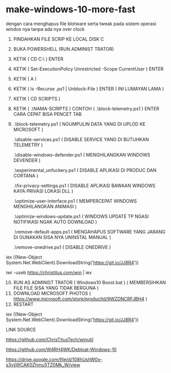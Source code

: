 # make-windows-10-more-fast
dengan cara menghapus file blotware serta tweak pada sistem operasi windos nya tanpa ada nya over clock

1)	PINDAHKAN FILE SCRIP KE LOCAL DISK C
2)	BUKA POWERSHELL (RUN ADMINIST TRATOR)
3)	KETIK ( CD C:\ ) ENTER
4)	KETIK ( Set-ExecutionPolicy Unrestricted -Scope CurrentUser ) ENTER
5)	KETIK ( A )
6)	KETIK ( ls -Recurse *.ps*1 | Unblock-File ) ENTER ( INI LUMAYAN LAMA )
7)	KETIK ( CD SCRIPTS )
8)	KETIK ( .\NAMA-SCRIPTS ) CONTOH ( .\block-telemetry.ps1 ) ENTER CARA CEPAT BISA PENCET TAB 
9)	.\block-telemetry.ps1			( NGUMPULIN DATA YANG DI UPLOD KE MICROSOFT )
	
	.\disable-services.ps1			( DISABLE SERVICE YANG DI BUTUHKAN TELEMETRY )
	
	.\disable-windows-defender.ps1		( MENGHILANGKAN WINDOWS DEVENDER )
	
	.\experimental_unfuckery.ps1		( DISABLE APLIKASI DI PRODUC DAN CORTANA )
	
	.\fix-privacy-settings.ps1		( DISABLE APLIKASI BAWAAN WINDOWS KAYA PRIVASI LOKASI DLL )
	
	.\optimize-user-interface.ps1		( MEMPERCEPAT WINDOWS MENGHILANGKAN ANIMASI )
	
	.\optimize-windows-update.ps1		( WINDOWS UPDATE TP NGASI NOTIFIKASI NGAK AUTO DOWNLOAD )
	
	.\remove-default-apps.ps1		( MENGAHAPUS SOFTWARE YANG JARANG DI GUNAKAN SISA NYA UNINSTAL MANUAL )
	
	.\remove-onedrive.ps1			( DISABLE ONEDRIVE )

iex ((New-Object System.Net.WebClient).DownloadString('https://git.io/JJ8R4'))

iwr -useb https://christitus.com/win | iex

10)	RUN AS ADMINIST TRATOR ( Windows10 Boost.bat ) ( MEMBERSIHKAN FILE FILE SISA YANG TIDAK BERGUNA )
11)	DOWNLOAD MICROSOFT PHOTOS ( https://www.microsoft.com/store/productId/9WZDNCRFJBH4 )
12) RESTART

iex ((New-Object System.Net.WebClient).DownloadString('https://git.io/JJ8R4'))

LINK SOURCE

https://github.com/ChrisTitusTech/winutil

https://github.com/W4RH4WK/Debloat-Windows-10

https://drive.google.com/file/d/108hUshW0v-s3yjjWCAK0Zhmu5TZ0Mk_W/view
